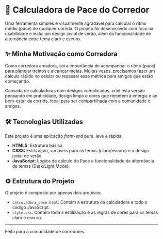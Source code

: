 # 🏃 Calculadora de Pace do Corredor

Uma ferramenta simples e visualmente agradável para calcular o ritmo médio (pace) de qualquer corrida. O projeto foi desenvolvido com foco na usabilidade e inclui um design jovial de verão, além da funcionalidade de alternância entre tema claro e escuro.

## ✨ Minha Motivação como Corredora

Como corredora amadora, sei a importância de acompanhar o ritmo (pace) para planejar treinos e alcançar metas. Muitas vezes, precisamos fazer um cálculo rápido no celular ou repassar essa métrica para amigos que estão começando.

Cansada de calculadoras com designs complicados, criei esta versão pensando em praticidade, design limpo e cores que remetem à energia e ao bem-estar da corrida, ideal para ser compartilhada com a comunidade e amigos.

## 🛠️ Tecnologias Utilizadas

Este projeto é uma aplicação *front-end* pura, leve e rápida.

* **HTML5:** Estrutura básica.
* **CSS3:** Estilização, variáveis para os temas (claro/escuro) e o design jovial de verão.
* **JavaScript:** Lógica de cálculo do Pace e funcionalidade de alternância de temas (Dark/Light Mode).

## ⚙️ Estrutura do Projeto

O projeto é composto por apenas dois arquivos:

* `calculadora_pace.html`: Contém a estrutura da calculadora e todo o código JavaScript.
* `style.css`: Contém toda a estilização e as regras de cores para os temas claro e escuro.

---

Feito para a comunidade de corredores.